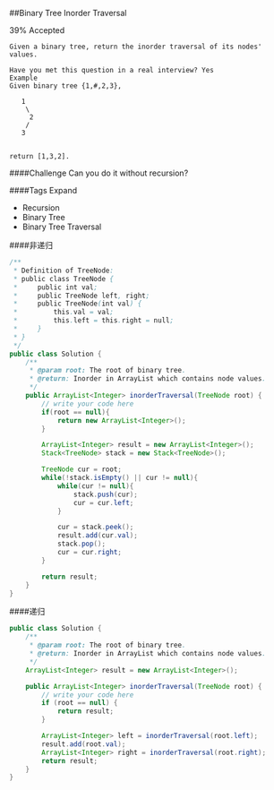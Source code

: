 ##Binary Tree Inorder Traversal

39% Accepted


	Given a binary tree, return the inorder traversal of its nodes' values.

	Have you met this question in a real interview? Yes
	Example
	Given binary tree {1,#,2,3},

	   1
	    \
	     2
	    /
	   3


	return [1,3,2].

####Challenge
Can you do it without recursion?

####Tags Expand
- Recursion
- Binary Tree
- Binary Tree Traversal


####非递归
```java
/**
 * Definition of TreeNode:
 * public class TreeNode {
 *     public int val;
 *     public TreeNode left, right;
 *     public TreeNode(int val) {
 *         this.val = val;
 *         this.left = this.right = null;
 *     }
 * }
 */
public class Solution {
    /**
     * @param root: The root of binary tree.
     * @return: Inorder in ArrayList which contains node values.
     */
    public ArrayList<Integer> inorderTraversal(TreeNode root) {
        // write your code here
        if(root == null){
            return new ArrayList<Integer>();
        }

        ArrayList<Integer> result = new ArrayList<Integer>();
        Stack<TreeNode> stack = new Stack<TreeNode>();

        TreeNode cur = root;
        while(!stack.isEmpty() || cur != null){
            while(cur != null){
                stack.push(cur);
                cur = cur.left;
            }

            cur = stack.peek();
            result.add(cur.val);
            stack.pop();
            cur = cur.right;
        }

        return result;
    }
}

```

####递归
```java
public class Solution {
    /**
     * @param root: The root of binary tree.
     * @return: Inorder in ArrayList which contains node values.
     */
    ArrayList<Integer> result = new ArrayList<Integer>();

    public ArrayList<Integer> inorderTraversal(TreeNode root) {
        // write your code here
        if (root == null) {
            return result;
        }

        ArrayList<Integer> left = inorderTraversal(root.left);
        result.add(root.val);
        ArrayList<Integer> right = inorderTraversal(root.right);
        return result;
    }
}

```
